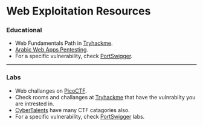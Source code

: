 # Web Exploitation Resources 

### Educational

- Web Fundamentals Path in [Tryhackme](https://tryhackme.com/path-action/web/join).
- [Arabic Web Apps Pentesting](https://github.com/zigoo0/ArabicWebAppsPentesting).
- For a specific vulnerability, check [PortSwigger](https://portswigger.net/web-security/all-materials).

---

### Labs

- Web challanges on [PicoCTF](https://play.picoctf.org/practice).
- Check rooms and challanges at [Tryhackme](https://tryhackme.com/) that have the vulnrabilty you are intrested in.
- [CyberTalents](https://cybertalents.com/challenges) have many CTF catagories also.
- For a specific vulnerability, check [PortSwigger](https://portswigger.net/web-security/all-materials) labs.
